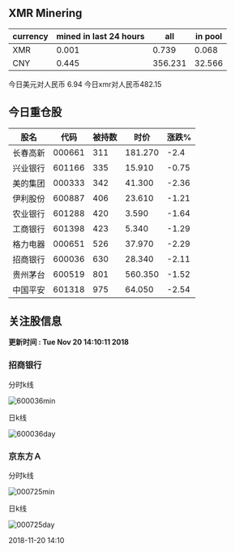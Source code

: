 ## XMR Minering

|currency|mined in last 24 hours|all|in pool|
|---|---|---|---|
|XMR|0.001|0.739|0.068|
|CNY|0.445|356.231|32.566|

今日美元对人民币 6.94	今日xmr对人民币482.15


## 今日重仓股 

|股名|代码|被持数|时价|涨跌%|
|---|---|---|---|---|
|长春高新|000661|311|181.270|-2.4|
|兴业银行|601166|335|15.910|-0.75|
|美的集团|000333|342|41.300|-2.36|
|伊利股份|600887|406|23.610|-1.21|
|农业银行|601288|420|3.590|-1.64|
|工商银行|601398|423|5.340|-1.29|
|格力电器|000651|526|37.970|-2.29|
|招商银行|600036|630|28.340|-2.11|
|贵州茅台|600519|801|560.350|-1.52|
|中国平安|601318|975|64.050|-2.54|

## 关注股信息
**更新时间 : Tue Nov 20 14:10:11 2018**
### 招商银行 
分时k线

![600036min](http://image.sinajs.cn/newchart/min/n/sh600036.gif)

日k线

![600036day](http://image.sinajs.cn/newchart/daily/n/sh600036.gif)

### 京东方Ａ 
分时k线

![000725min](http://image.sinajs.cn/newchart/min/n/sz000725.gif)

日k线

![000725day](http://image.sinajs.cn/newchart/daily/n/sz000725.gif)

2018-11-20 14:10